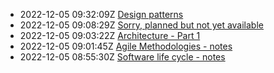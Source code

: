 * 2022-12-05 09:32:09Z [Design patterns](../5)
* 2022-12-05 09:08:29Z [Sorry, planned but not yet available](../0)
* 2022-12-05 09:03:22Z [Architecture - Part 1](../3)
* 2022-12-05 09:01:45Z [Agile Methodologies - notes](../2)
* 2022-12-05 08:55:30Z [Software life cycle - notes](../1)
